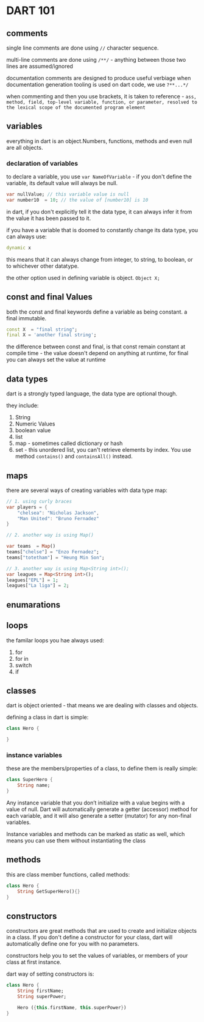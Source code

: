# DART 101

## comments

single line comments are done using `//` character sequence.

multi-line comments are done using `/**/` - anything between those two lines are assumed/ignored

documentation comments are designed to produce useful verbiage when documentation generation tooling is used on dart code, we use `?**...*/`

when commenting and then you use brackets, it is taken to reference - `ass, method, field, top-level variable, function, or parameter, resolved to the lexical scope of the documented program element`

## variables

everything in dart is an object.Numbers, functions, methods and even null are all objects.

### declaration of variables

to declare a variable, you use `var NameOfVariable` - if you don't define the variable, its default value will always be null.

```dart
var nullValue; // this variable value is null
var number10  = 10; // the value of [number10] is 10
```

in dart, if you don't explicitly tell it the data type, it can always infer it from the value it has been passed to it.

if you have a variable that is doomed to constantly change its data type, you can always use:

```dart
dynamic x
```

this means that it can always change from integer, to string, to boolean, or to whichever other datatype.

the other option used in defining variable is object. `Object X;`

## const and final Values

both the const and final keywords define a variable as being constant. a final immutable.

```dart
const X  = "final string";
final X = 'another final string';
```

the difference between const and final, is that const remain constant at compile time - the value doesn't depend on anything at runtime, for final you can always set the value at runtime

## data types

dart is a strongly typed language, the data type are optional though.

they include:

1. String
2. Numeric Values
3. boolean value
4. list
5. map - sometimes called dictionary or hash
6. set -  this unordered list, you can't retrieve elements by index. You use method `contains()` and `containsAll()` instead.

## maps

there are several ways of creating variables with data type map:

```dart
// 1. using curly braces
var players = {
    "chelsea": "Nicholas Jackson",
    "Man United": "Bruno Fernadez"
}

// 2. another way is using Map()

var teams  = Map()
teams["chelse"] = "Enzo Fernadez";
teams["totetham"] = "Heung Min Son";

// 3. another way is using Map<String int>();
var leagues = Map<String int>();
leagues["EPL"] = 1;
leagues["La liga"] = 2;
```

## enumarations

## loops

the familar loops you hae always used:

1. for
2. for in
3. switch
4. if

## classes

dart is object oriented - that means we are dealing with classes and objects.

defining a class in dart is simple:

```dart
class Hero {

}
```

### instance variables

these are the members/properties of a class, to define them is really simple:

```dart
class SuperHero {
    String name;
}
```

Any instance variable that you don’t initialize with a value begins with a value of null. Dart will automatically generate a getter (accessor) method for each variable, and it will also generate a setter (mutator) for any non-final variables.

Instance variables and methods can be marked as static as well, which means you can use them without instantiating the class

## methods

this are class member functions, called methods:

```dart
class Hero {
    String GetSuperHero(){} 
}
```

## constructors

constructors are great methods that are used to create and initialize objects in a class. If you don't define a constructor for your class, dart will automatically define one for you with no parameters.

constructors help you to set the values of variables, or members of your class at first instance.

dart way of setting constructors is:

```dart
class Hero {
    String firstName;
    String superPower;

    Hero ({this.firstName, this.superPower})
}
```
